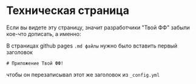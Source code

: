 # Техническая страница

Если вы видете эту страницу, значит разработчики "Твой ФФ" забыли кое-что дописать, а именно:

В страницах github pages `.md файлы` нужно было вставить первый заголовок
```
# Приложение Твой ФФ!
```
чтобы он перезаписывал этот же заголовок из `_config.yml`
